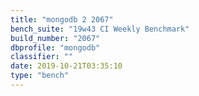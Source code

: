 ```yaml
---
title: "mongodb 2 2067"
bench_suite: "19w43 CI Weekly Benchmark"
build_number: "2067"
dbprofile: "mongodb"
classifier: ""
date: 2019-10-21T03:35:10
type: "bench"
---
```

